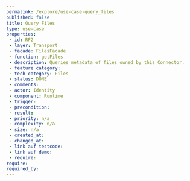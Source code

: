 ```yaml
---
permalink: /explore/use-case-query_files
published: false
title: Query Files
type: use-case
properties:
 - id: RF2
 - layer: Transport
 - facade: FilesFacade
 - function: getFiles
 - description: Queries metadata of files owned by this Connector.
 - feature category: 
 - tech category: Files
 - status: DONE
 - comments: 
 - actor: Identity
 - component: Runtime
 - trigger: 
 - precondition: 
 - result: 
 - priority: n/a
 - complexity: n/a
 - size: n/a
 - created_at: 
 - changed_at: 
 - link auf testcode: 
 - link auf demo: 
 - require: 
require:
required_by:
---
```

